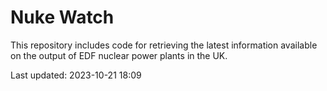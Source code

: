 # Nuke Watch

This repository includes code for retrieving the latest information available on the output of EDF nuclear power plants in the UK.

Last updated: 2023-10-21 18:09